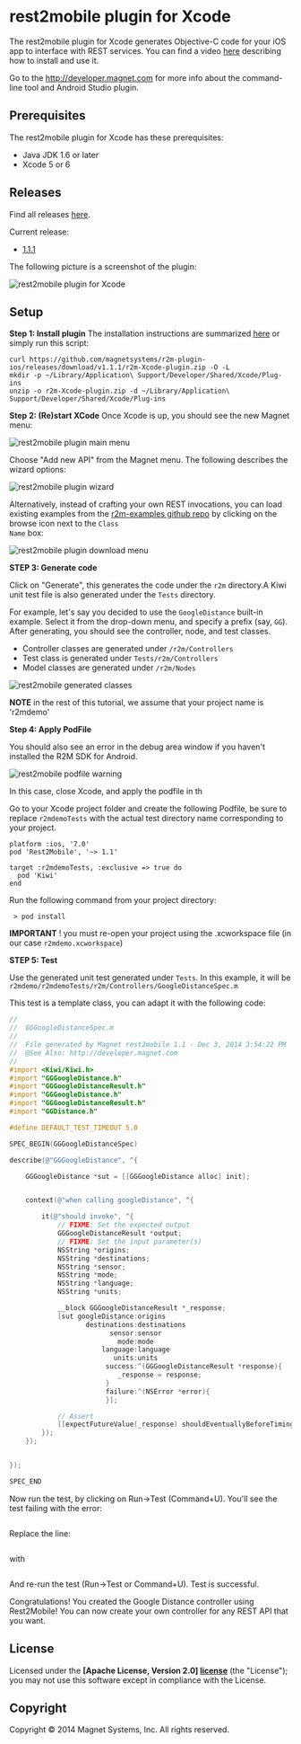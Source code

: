 rest2mobile plugin for Xcode
==============

The rest2mobile plugin for Xcode generates Objective-C code for your iOS app to interface with REST services. You can find a video [here](http://youtu.be/6qVBB5bKCaM) describing how to install and use it.

Go to the http://developer.magnet.com for more info about the command-line tool and Android Studio plugin.

## Prerequisites
The rest2mobile plugin for Xcode has these prerequisites:

* Java JDK 1.6 or later
* Xcode 5 or 6

## Releases

Find all releases [here](https://github.com/magnetsystems/r2m-plugin-ios/releases).

Current release:
* [1.1.1](https://github.com/magnetsystems/r2m-plugin-ios/releases/download/v1.1.1)
 

The following picture is a screenshot of the plugin: 

![rest2mobile plugin for Xcode](doc/img/R2M-add-api.jpg)


## Setup

__Step 1: Install plugin__
The installation instructions are summarized [here](http://developer.magnet.com/ios) or simply run this script:

```
curl https://github.com/magnetsystems/r2m-plugin-ios/releases/download/v1.1.1/r2m-Xcode-plugin.zip -O -L
mkdir -p ~/Library/Application\ Support/Developer/Shared/Xcode/Plug-ins
unzip -o r2m-Xcode-plugin.zip -d ~/Library/Application\ Support/Developer/Shared/Xcode/Plug-ins
```

__Step 2: (Re)start XCode__
Once Xcode is up, you should see the new Magnet menu:

![rest2mobile plugin main menu](doc/img/R2M-menu.jpg)

Choose "Add new API" from the Magnet menu. The following describes the wizard options:

![rest2mobile plugin wizard](doc/img/R2M-wizard-description.jpg)

Alternatively, instead of crafting your own REST invocations, you can load existing examples from the [r2m-examples github repo](https://github.com/magnetsystems/r2m-examples) by clicking on the browse icon next to the <code>Class Name</code> box:

![rest2mobile plugin download menu](doc/img/R2M-download.jpg)

__STEP 3: Generate code__

Click on "Generate", this generates the code under the <code>r2m</code> directory.A Kiwi unit test file is also generated under the <code><projectName>Tests</code> directory.

For example, let's say you decided to use the <code>GoogleDistance</code> built-in example. Select it from the drop-down menu, and specify a prefix (say, <code>GG</code>). After generating, you should see the controller, node, and test classes. 
* Controller classes are generated under <code><ProjectName>/r2m/Controllers</code> 
* Test class is generated under <code><ProjectName>Tests/r2m/Controllers</code> 
* Model classes are generated under <code><ProjectName>/r2m/Nodes</code> 


![rest2mobile generated classes](doc/img/R2M-generated-classes.jpg)

__NOTE__ in the rest of this tutorial, we assume that your project name is 'r2mdemo'

__Step 4: Apply PodFile__

You should also see an error in the debug area window if you haven't installed the R2M SDK for Android. 

![rest2mobile podfile warning](doc/img/R2M-podfile-warning.jpg)

In this case, close Xcode, and apply the podfile in th

Go to your Xcode project folder and create the following Podfile, be sure to replace <code>r2mdemoTests</code> with the actual test directory name corresponding to your project.
```
platform :ios, '7.0'
pod 'Rest2Mobile', '~> 1.1'

target :r2mdemoTests, :exclusive => true do
  pod 'Kiwi'
end
```

Run the following command from your project directory:
``` 
 > pod install
``` 
__IMPORTANT__ ! you must re-open your project using the <projectName>.xcworkspace file (in our case <code>r2mdemo.xcworkspace</code>)


__STEP 5: Test__

Use the generated unit test generated under <code><projectName>Tests</code>. In this example, it will be
<code>r2mdemo/r2mdemoTests/r2m/Controllers/GoogleDistanceSpec.m</code>

This test is a template class, you can adapt it with the following code:
```objective-c
//
//  GGGoogleDistanceSpec.m
//
//  File generated by Magnet rest2mobile 1.1 - Dec 3, 2014 3:54:22 PM
//  @See Also: http://developer.magnet.com
//
#import <Kiwi/Kiwi.h>
#import "GGGoogleDistance.h"
#import "GGGoogleDistanceResult.h"
#import "GGGoogleDistance.h"
#import "GGGoogleDistanceResult.h"
#import "GGDistance.h"

#define DEFAULT_TEST_TIMEOUT 5.0

SPEC_BEGIN(GGGoogleDistanceSpec)

describe(@"GGGoogleDistance", ^{

    GGGoogleDistance *sut = [[GGGoogleDistance alloc] init];


    context(@"when calling googleDistance", ^{

        it(@"should invoke", ^{
            // FIXME: Set the expected output
            GGGoogleDistanceResult *output;
            // FIXME: Set the input parameter(s)
            NSString *origins;
            NSString *destinations;
            NSString *sensor;
            NSString *mode;
            NSString *language;
            NSString *units;

            __block GGGoogleDistanceResult *_response;
            [sut googleDistance:origins
                   destinations:destinations
                         sensor:sensor
                           mode:mode
                       language:language
                          units:units
                        success:^(GGGoogleDistanceResult *response){
                           _response = response;
                        }
                        failure:^(NSError *error){
                        }];

            // Assert
            [[expectFutureValue(_response) shouldEventuallyBeforeTimingOutAfter(DEFAULT_TEST_TIMEOUT)] equal:output];
        });
    });


});

SPEC_END
```

Now run the test, by clicking on Run->Test (Command+U). 
You'll see the test failing with the error:
```
```
Replace the line:
```
```
with
```
```

And re-run the test (Run->Test or Command+U). Test is successful.

Congratulations! You created the Google Distance controller using Rest2Mobile! You can now create your own controller for any REST API that you want. 

## License

Licensed under the **[Apache License, Version 2.0] [license]** (the "License");
you may not use this software except in compliance with the License.

## Copyright

Copyright © 2014 Magnet Systems, Inc. All rights reserved.

[website]: http://developer.magnet.com
[techdoc]: https://github.com/magnetsystems/rest2mobile/wiki
[r2m-plugin-android]:https://github.com/magnetsystems/r2m-plugin-android/
[r2m-plugin-ios]:https://github.com/magnetsystems/r2m-plugin-ios/
[r2m-cli]:https://github.com/magnetsystems/r2m-cli/
[license]: http://www.apache.org/licenses/LICENSE-2.0
[r2m wiki]:https://github.com/magnetsystems/r2m-cli/wiki
